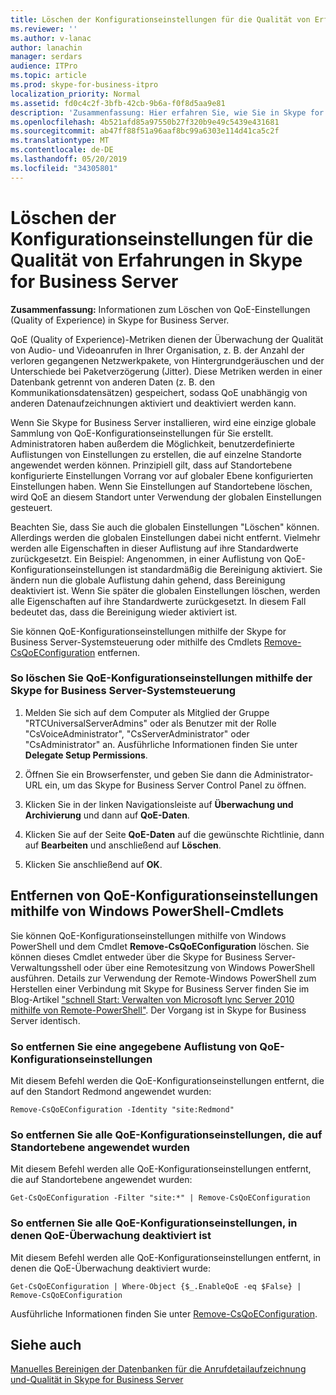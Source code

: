 ```yaml
---
title: Löschen der Konfigurationseinstellungen für die Qualität von Erfahrungen in Skype for Business Server
ms.reviewer: ''
ms.author: v-lanac
author: lanachin
manager: serdars
audience: ITPro
ms.topic: article
ms.prod: skype-for-business-itpro
localization_priority: Normal
ms.assetid: fd0c4c2f-3bfb-42cb-9b6a-f0f8d5aa9e81
description: 'Zusammenfassung: Hier erfahren Sie, wie Sie in Skype for Business Server die QoE-Einstellungen (Quality of Experience) löschen.'
ms.openlocfilehash: 4b521afd85a97550b27f320b9e49c5439e431681
ms.sourcegitcommit: ab47ff88f51a96aaf8bc99a6303e114d41ca5c2f
ms.translationtype: MT
ms.contentlocale: de-DE
ms.lasthandoff: 05/20/2019
ms.locfileid: "34305801"
---
```

# <a name="delete-quality-of-experience-configuration-settings-in-skype-for-business-server"></a>Löschen der Konfigurationseinstellungen für die Qualität von Erfahrungen in Skype for Business Server
 
**Zusammenfassung:** Informationen zum Löschen von QoE-Einstellungen (Quality of Experience) in Skype for Business Server.
  
QoE (Quality of Experience)-Metriken dienen der Überwachung der Qualität von Audio- und Videoanrufen in Ihrer Organisation, z. B. der Anzahl der verloren gegangenen Netzwerkpakete, von Hintergrundgeräuschen und der Unterschiede bei Paketverzögerung (Jitter). Diese Metriken werden in einer Datenbank getrennt von anderen Daten (z. B. den Kommunikationsdatensätzen) gespeichert, sodass QoE unabhängig von anderen Datenaufzeichnungen aktiviert und deaktiviert werden kann.
  
Wenn Sie Skype for Business Server installieren, wird eine einzige globale Sammlung von QoE-Konfigurationseinstellungen für Sie erstellt. Administratoren haben außerdem die Möglichkeit, benutzerdefinierte Auflistungen von Einstellungen zu erstellen, die auf einzelne Standorte angewendet werden können. Prinzipiell gilt, dass auf Standortebene konfigurierte Einstellungen Vorrang vor auf globaler Ebene konfigurierten Einstellungen haben. Wenn Sie Einstellungen auf Standortebene löschen, wird QoE an diesem Standort unter Verwendung der globalen Einstellungen gesteuert.
  
Beachten Sie, dass Sie auch die globalen Einstellungen "Löschen" können. Allerdings werden die globalen Einstellungen dabei nicht entfernt. Vielmehr werden alle Eigenschaften in dieser Auflistung auf ihre Standardwerte zurückgesetzt. Ein Beispiel: Angenommen, in einer Auflistung von QoE-Konfigurationseinstellungen ist standardmäßig die Bereinigung aktiviert. Sie ändern nun die globale Auflistung dahin gehend, dass Bereinigung deaktiviert ist. Wenn Sie später die globalen Einstellungen löschen, werden alle Eigenschaften auf ihre Standardwerte zurückgesetzt. In diesem Fall bedeutet das, dass die Bereinigung wieder aktiviert ist.
  
Sie können QoE-Konfigurationseinstellungen mithilfe der Skype for Business Server-Systemsteuerung oder mithilfe des Cmdlets [Remove-CsQoEConfiguration](https://docs.microsoft.com/powershell/module/skype/remove-csqoeconfiguration?view=skype-ps) entfernen.
  
### <a name="to-delete-qoe-configuration-settings-by-using-skype-for-business-server-control-panel"></a>So löschen Sie QoE-Konfigurationseinstellungen mithilfe der Skype for Business Server-Systemsteuerung

1.  Melden Sie sich auf dem Computer als Mitglied der Gruppe "RTCUniversalServerAdmins" oder als Benutzer mit der Rolle "CsVoiceAdministrator", "CsServerAdministrator" oder "CsAdministrator" an. Ausführliche Informationen finden Sie unter **Delegate Setup Permissions**.
    
2. Öffnen Sie ein Browserfenster, und geben Sie dann die Administrator-URL ein, um das Skype for Business Server Control Panel zu öffnen.  
    
3. Klicken Sie in der linken Navigationsleiste auf **Überwachung und Archivierung** und dann auf **QoE-Daten**.
    
4. Klicken Sie auf der Seite **QoE-Daten** auf die gewünschte Richtlinie, dann auf **Bearbeiten** und anschließend auf **Löschen**.
    
5. Klicken Sie anschließend auf **OK**.
    
## <a name="removing-qoe-configuration-settings-by-using-windows-powershell-cmdlets"></a>Entfernen von QoE-Konfigurationseinstellungen mithilfe von Windows PowerShell-Cmdlets

Sie können QoE-Konfigurationseinstellungen mithilfe von Windows PowerShell und dem Cmdlet **Remove-CsQoEConfiguration** löschen. Sie können dieses Cmdlet entweder über die Skype for Business Server-Verwaltungsshell oder über eine Remotesitzung von Windows PowerShell ausführen. Details zur Verwendung der Remote-Windows PowerShell zum Herstellen einer Verbindung mit Skype for Business Server finden Sie im Blog-Artikel ["schnell Start: Verwalten von Microsoft lync Server 2010 mithilfe von Remote-PowerShell"](https://go.microsoft.com/fwlink/p/?linkId=255876). Der Vorgang ist in Skype for Business Server identisch.
  
### <a name="to-remove-a-specified-collection-of-qoe-configuration-settings"></a>So entfernen Sie eine angegebene Auflistung von QoE-Konfigurationseinstellungen

 Mit diesem Befehl werden die QoE-Konfigurationseinstellungen entfernt, die auf den Standort Redmond angewendet wurden:
    
  ```
  Remove-CsQoEConfiguration -Identity "site:Redmond"
  ```

### <a name="to-remove-all-of-the-qoe-configuration-settings-applied-to-the-site-scope"></a>So entfernen Sie alle QoE-Konfigurationseinstellungen, die auf Standortebene angewendet wurden

 Mit diesem Befehl werden alle QoE-Konfigurationseinstellungen entfernt, die auf Standortebene angewendet wurden:
    
  ```
  Get-CsQoEConfiguration -Filter "site:*" | Remove-CsQoEConfiguration
  ```

### <a name="to-remove-all-of-the-qoe-configuration-settings-where-qoe-monitoring-is-disabled"></a>So entfernen Sie alle QoE-Konfigurationseinstellungen, in denen QoE-Überwachung deaktiviert ist

 Mit diesem Befehl werden alle QoE-Konfigurationseinstellungen entfernt, in denen die QoE-Überwachung deaktiviert wurde:
    
  ```
  Get-CsQoEConfiguration | Where-Object {$_.EnableQoE -eq $False} | Remove-CsQoEConfiguration
  ```

Ausführliche Informationen finden Sie unter [Remove-CsQoEConfiguration](https://docs.microsoft.com/powershell/module/skype/remove-csqoeconfiguration?view=skype-ps).
  
## <a name="see-also"></a>Siehe auch

[Manuelles Bereinigen der Datenbanken für die Anrufdetailaufzeichnung und-Qualität in Skype for Business Server](../../deploy/deploy-monitoring/purgecall-detail-recording-and-qoe.md)

